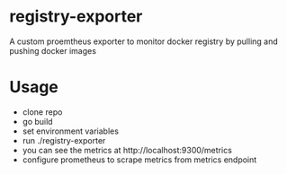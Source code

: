 # registry-exporter
A custom proemtheus exporter to monitor docker registry by pulling and pushing docker images
# Usage
- clone repo
- go build
- set environment variables
- run ./registry-exporter
- you can  see the metrics at http://localhost:9300/metrics
- configure prometheus to scrape metrics from metrics endpoint
